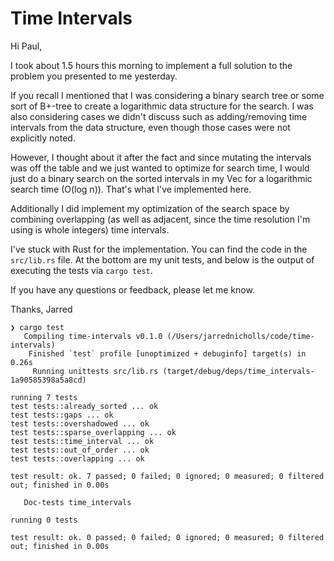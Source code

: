 # Time Intervals

Hi Paul,

I took about 1.5 hours this morning to implement a full solution to the problem you presented to me yesterday.

If you recall I mentioned that I was considering a binary search tree or some sort of B+-tree to create a logarithmic data structure for the search. I was also considering cases we didn't discuss such as adding/removing time intervals from the data structure, even though those cases were not explicitly noted.

However, I thought about it after the fact and since mutating the intervals was off the table and we just wanted to optimize for search time, I would just do a binary search on the sorted intervals in my Vec for a logarithmic search time (O(log n)). That's what I've implemented here.

Additionally I did implement my optimization of the search space by combining overlapping (as well as adjacent, since the time resolution I'm using is whole integers) time intervals.

I've stuck with Rust for the implementation. You can find the code in the `src/lib.rs` file. At the bottom are my unit tests, and below is the output of executing the tests via `cargo test`.

If you have any questions or feedback, please let me know.

Thanks,
Jarred

```
❯ cargo test
   Compiling time-intervals v0.1.0 (/Users/jarrednicholls/code/time-intervals)
    Finished `test` profile [unoptimized + debuginfo] target(s) in 0.26s
     Running unittests src/lib.rs (target/debug/deps/time_intervals-1a90585398a5a8cd)

running 7 tests
test tests::already_sorted ... ok
test tests::gaps ... ok
test tests::overshadowed ... ok
test tests::sparse_overlapping ... ok
test tests::time_interval ... ok
test tests::out_of_order ... ok
test tests::overlapping ... ok

test result: ok. 7 passed; 0 failed; 0 ignored; 0 measured; 0 filtered out; finished in 0.00s

   Doc-tests time_intervals

running 0 tests

test result: ok. 0 passed; 0 failed; 0 ignored; 0 measured; 0 filtered out; finished in 0.00s
```
